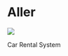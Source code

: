 # Aller
<img src="https://travis-ci.com/DragonStuff/Aller.svg?token=Zkf9dE2sC6bysdtNK8R6&branch=master" />

Car Rental System
